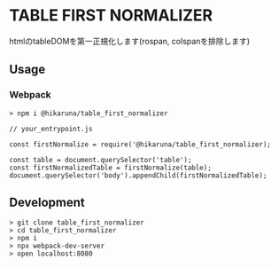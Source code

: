 # TABLE FIRST NORMALIZER
htmlのtableDOMを第一正規化します(rospan, colspanを排除します)

## Usage

### Webpack

```
> npm i @hikaruna/table_first_normalizer
```

```
// your_entrypoint.js

const firstNormalize = require('@hikaruna/table_first_normalizer);

const table = document.querySelector('table');
const firstNormalizedTable = firstNormalize(table);
document.querySelector('body').appendChild(firstNormalizedTable);
```

## Development

```
> git clone table_first_normalizer
> cd table_first_normalizer
> npm i
> npx webpack-dev-server
> open localhost:8080
```
